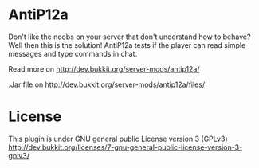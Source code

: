 AntiP12a
=================
Don't like the noobs on your server that don't understand how to behave?
Well then this is the solution! AntiP12a tests if the player can read simple messages and type commands in chat.

Read more on http://dev.bukkit.org/server-mods/antip12a/

.Jar file on http://dev.bukkit.org/server-mods/antip12a/files/

License
=========
This plugin is under GNU general public License version 3 (GPLv3)
http://dev.bukkit.org/licenses/7-gnu-general-public-license-version-3-gplv3/